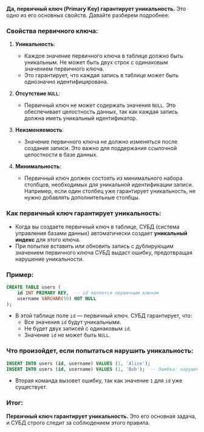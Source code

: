 
**Да, первичный ключ (Primary Key) гарантирует уникальность.** Это одно из его основных свойств. Давайте разберем подробнее:

### Свойства первичного ключа:
1. **Уникальность**:
   - Каждое значение первичного ключа в таблице должно быть уникальным. Не может быть двух строк с одинаковым значением первичного ключа.
   - Это гарантирует, что каждая запись в таблице может быть однозначно идентифицирована.

2. **Отсутствие `NULL`**:
   - Первичный ключ не может содержать значения `NULL`. Это обеспечивает целостность данных, так как каждая запись должна иметь уникальный идентификатор.

3. **Неизменяемость**:
   - Значение первичного ключа не должно изменяться после создания записи. Это важно для поддержания ссылочной целостности в базе данных.

4. **Минимальность**:
   - Первичный ключ должен состоять из минимального набора столбцов, необходимых для уникальной идентификации записи. Например, если один столбец уже гарантирует уникальность, не нужно добавлять дополнительные столбцы.

### Как первичный ключ гарантирует уникальность:
- Когда вы создаете первичный ключ в таблице, СУБД (система управления базами данных) автоматически создает **уникальный индекс** для этого ключа.
- При попытке вставить или обновить запись с дублирующим значением первичного ключа СУБД выдаст ошибку, предотвращая нарушение уникальности.

### Пример:
```sql
CREATE TABLE users (
    id INT PRIMARY KEY,  -- id является первичным ключом
    username VARCHAR(50) NOT NULL
);
```
- В этой таблице поле `id` — первичный ключ. СУБД гарантирует, что:
  - Все значения `id` будут уникальными.
  - Не будет двух записей с одинаковым `id`.
  - Значение `id` не может быть `NULL`.

### Что произойдет, если попытаться нарушить уникальность:
```sql
INSERT INTO users (id, username) VALUES (1, 'Alice');
INSERT INTO users (id, username) VALUES (1, 'Bob');  -- Ошибка: нарушение уникальности
```
- Вторая команда вызовет ошибку, так как значение `1` для `id` уже существует.

### Итог:
**Первичный ключ гарантирует уникальность.** Это его основная задача, и СУБД строго следит за соблюдением этого правила.